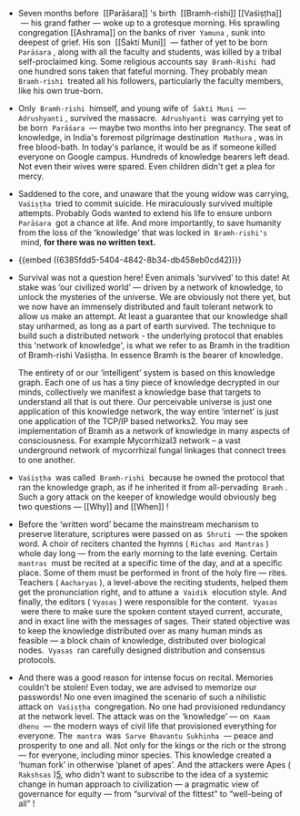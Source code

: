 - Seven months before  [[Parāśara]] 's birth  [[Bramh-rishi]] [[Vaśiṣṭha]]  — his grand father — woke up to a grotesque morning. His sprawling congregation [[Ashrama]] on the banks of river  `Yamuna` , sunk into deepest of grief. His son  [[Śakti Muni]]  — father of yet to be born  `Parāśara` , along with all the faculty and students, was killed by a tribal self-proclaimed king. Some religious accounts say  `Bramh-Rishi`  had one hundred sons taken that fateful morning. They probably mean  `Bramh-rishi`  treated all his followers, particularly the faculty members, like his own true-born.
- Only  `Bramh-rishi`  himself, and young wife of  `Śakti Muni`  —  `Adrushyanti` , survived the massacre.  `Adrushyanti`  was carrying yet to be born  `Parāśara`  — maybe two months into her pregnancy. The seat of knowledge, in India's foremost pilgrimage destination  `Mathura` , was in free blood-bath. In today's parlance, it would be as if someone killed everyone on Google campus. Hundreds of knowledge bearers left dead. Not even their wives were spared. Even children didn't get a plea for mercy.
- Saddened to the core, and unaware that the young widow was carrying,  `Vaśiṣṭha`  tried to commit suicide. He miraculously survived multiple attempts. Probably Gods wanted to extend his life to ensure unborn  `Parāśara`  got a chance at life. And more importantly, to save humanity from the loss of the 'knowledge' that was locked in  `Bramh-rishi's`  mind, **for there was no written text.**
- {{embed ((6385fdd5-5404-4842-8b34-db458eb0cd42))}}
- Survival was not a question here! Even animals ‘survived’ to this date! At stake was ‘our civilized world’ — driven by a network of knowledge, to unlock the mysteries of the universe. We are obviously not there yet, but we now have an immensely distributed and fault tolerant network to allow us make an attempt. At least a guarantee that our knowledge shall stay unharmed, as long as a part of earth survived. The technique to build such a distributed network - the underlying protocol that enables this 'network of knowledge', is what we refer to as Bramh in the tradition of Bramh-rishi Vaśiṣṭha. In essence Bramh is the bearer of knowledge.
  
  The entirety of or our ‘intelligent’ system is based on this knowledge graph. Each one of us has a tiny piece of knowledge decrypted in our minds, collectively we manifest a knowledge base that targets to understand all that is out there. Our perceivable universe is just one application of this knowledge network, the way entire ‘internet’ is just one application of the TCP/IP based networks2. You may see implementation of Bramh as a network of knowledge in many aspects of consciousness. For example Mycorrhizal3 network – a vast underground network of mycorrhizal fungal linkages that connect trees to one another.
- `Vaśiṣṭha`  was called  `Bramh-rishi`  because he owned the protocol that ran the knowledge graph, as if he inherited it from all-pervading  `Bramh` . Such a gory attack on the keeper of knowledge would obviously beg two questions — [[Why]] and [[When]] !
- Before the ‘written word’ became the mainstream mechanism to preserve literature, scriptures were passed on as  `Shruti`  — the spoken word. A choir of reciters chanted the hymns ( `Richas and Mantras` ) whole day long — from the early morning to the late evening. Certain  `mantras`  must be recited at a specific time of the day, and at a specific place. Some of them must be performed in front of the holy fire — rites. Teachers ( `Aacharyas` ), a level-above the reciting students, helped them get the pronunciation right, and to attune a  `Vaidik`  elocution style. And finally, the editors ( `Vyasas` ) were responsible for the content.  `Vyasas`  were there to make sure the spoken content stayed current, accurate, and in exact line with the messages of sages. Their stated objective was to keep the knowledge distributed over as many human minds as feasible — a block chain of knowledge, distributed over biological nodes.  `Vyasas`  ran carefully designed distribution and consensus protocols.
- And there was a good reason for intense focus on recital. Memories couldn't be stolen! Even today, we are advised to memorize our passwords! No one even imagined the scenario of such a nihilistic attack on  `Vaśiṣṭha`  congregation. No one had provisioned redundancy at the network level. The attack was on the ‘knowledge’ — on  `Kaam dhenu`  — the modern ways of civil life that provisioned everything for everyone. The  `mantra`  was  `Sarve Bhavantu Sukhinha`  — peace and prosperity to one and all. Not only for the kings or the rich or the strong — for everyone, including minor species. This knowledge created a ‘human fork’ in otherwise ‘planet of apes’. And the attackers were Apes ( `Rakshsas` )[5](http://localhost:3000/mathura.html#rakshsa), who didn't want to subscribe to the idea of a systemic change in human approach to civilization — a pragmatic view of governance for equity — from “survival of the fittest” to “well-being of all” !